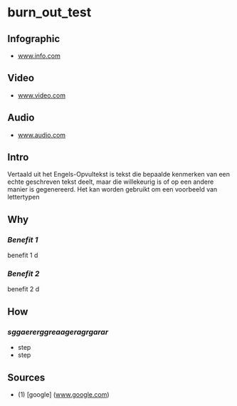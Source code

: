 [//]: <> (FL0,TH3,X10,EPWMW)


# **burn_out_test**

## **Infographic**
[//]: <> (BO-infographic)
* www.info.com

[//]: <> (EO-infographic)
## **Video**
[//]: <> (BO-video)
* www.video.com

[//]: <> (EO-video)
## **Audio**
[//]: <> (BO-audio)
* www.audio.com

[//]: <> (EO-audio)
## **Intro**
[//]: <> (BO-intro)
Vertaald uit het Engels-Opvultekst is tekst die bepaalde kenmerken van een echte geschreven tekst deelt, maar die willekeurig is of op een andere manier is gegenereerd. Het kan worden gebruikt om een ​​voorbeeld van lettertypen

[//]: <> (EO-intro)
## **Why**
[//]: <> (BO-why)

### *Benefit 1*
benefit 1 d

### *Benefit 2*
benefit 2 d

[//]: <> (EO-why)
## **How**
[//]: <> (BO-how)

### *sggaererggreaageragrgarar*
* step
* step

[//]: <> (EO-how)

## **Sources**
[//]: <> (BO-sources)

- (1)	[google] (www.google.com)

[//]: <> (EO-sources)
